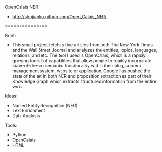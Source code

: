 OpenCalais NER 
- http://shujianbu.github.com/Open_Calais_NER/

===============

Brief: 
- This small project fetches five articles from both The New York Times and the Wall Street Journal and analyzes the entities, topics, languages, relations, and etc. The tool I used is OpenCalais, which is a rapidly growing toolkit of capabilities that allow people to readily incorporate state-of-the-art semantic functionality within their blog, content management system, website or application. Google has pushed the state of the art in both NER and proposition extraction as part of their Knowledge Graph which extracts structured information from the entire web. 

Ideas:
- Named Entity Recognition (NER)
- Text Enrichment 
- Data Analysis 

Tools:
- Python 
- OpenCalais 
- HTML 
